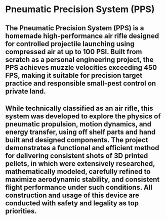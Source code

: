 # Pneumatic Precision System (PPS)

## The Pneumatic Precision System (PPS) is a homemade high-performance air rifle designed for controlled projectile launching using compressed air at up to 100 PSI. Built from scratch as a personal engineering project, the PPS achieves muzzle velocities exceeding 450 FPS, making it suitable for precision target practice and responsible small-pest control on private land. 

## While technically classified as an air rifle, this system was developed to explore the physics of pneumatic propulsion, motion dynamics, and energy transfer, using off shelf parts and hand built and designed components. The project demonstrates a functional and efficient method for delivering consistent shots of 3D printed pellets, in which were extensively researched, mathematically modeled, carefully refined to maximize aerodynamic stability, and consistent flight performance under such conditions. All construction and usage of this device are conducted with safety and legality as top priorities.
